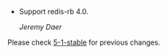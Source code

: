 *   Support redis-rb 4.0.

    *Jeremy Daer*

Please check [5-1-stable](https://github.com/rails/rails/blob/5-1-stable/activejob/CHANGELOG.md) for previous changes.
